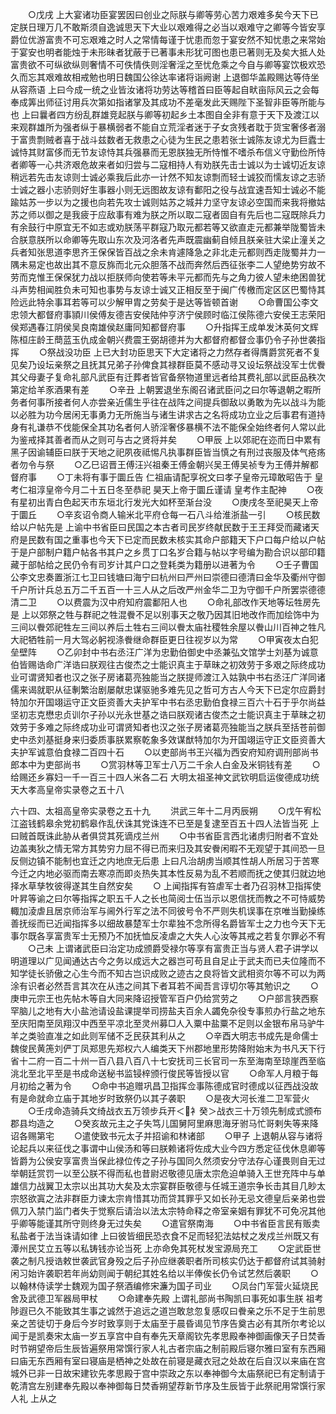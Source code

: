 <!-- { "loadSidebar": true } -->
　　○戊戌  上大宴诸功臣宴罢因曰创业之际朕与卿等劳心苦力艰难多矣今天下已定朕日理万几不敢斯须自逸诚思天下大业以艰难得之必当以艰难守之卿等今皆安享爵位优游富贵不可忘艰难之时人之常情每谨于忧患而忽于宴安然不知忧患之来常始于宴安也明者能烛于未形昧者犹蔽于已著事未形犹可图也患已著则无及矣大抵人处富贵欲不可纵欲纵则奢情不可佚情佚则淫奢淫之至忧危乘之今自与卿等宴饮极欢恐久而忘其艰难故相戒勉也明日魏国公徐达率诸将诣阙谢  上退御华盖殿赐达等侍坐从容燕语  上曰今成一统之业皆汝诸将功劳达等稽首曰臣等起自畎亩际风云之会每奉成筭出师征讨用兵次第如指诸掌及其成功不差毫发此天赐陛下圣智非臣等所能与也  上曰曩者四方纷乱群雄竞起朕与卿等初起乡土本图自全非有意于天下及渡江以来观群雄所为强者纵于暴横弱者不能自立荒淫者迷于子女贪残者耽于货宝奢侈者溺于富贵剽贼者喜于战斗兹数者无救患之心徒为生民之患若张士诚陈友谅尤为巨蠹士诚恃其财富侈而无节友谅恃其兵强暴而无恩朕独无所恃惟不嗜杀布信义守勤俭所恃者卿等一心共济艰危故来者如归尝与二寇相持人有劝朕先击士诚以为士诚切近友谅稍远若先击友谅则士诚必乘我后此亦一计然不知友谅剽而轻士诚狡而懦友谅之志骄士诚之器小志骄则好生事器小则无远图故友谅有鄱阳之役与战宜速吾知士诚必不能踰姑苏一步以为之援也向若先攻士诚则姑苏之城并力坚守友谅必空国而来我将撤姑苏之师以御之是我疲于应敌事有难为朕之所以取二寇者固自有先后也二寇既除兵力有余鼓行中原宜无不如志或劝朕荡平群寇乃取元都若等又欲直走元都兼举陇蜀皆未合朕意朕所以命卿等先取山东次及河洛者先声既震幽蓟自倾且朕亲驻大梁止潼关之兵者知张思道李思齐王保保皆百战之余未肯遽降急之非北走元都则西走陇蜀并力一隅未易定也故出其不意反旆而北元众胆落不战而奔然后西征张李二人望绝势穷故不劳而克惟王保保犹力战以拒朕师向使若等未平元都而先与之角力彼人望未绝困兽犹斗声势相闻胜负未可知也事势与友谅士诚又正相反至于闽广传檄而定区区巴蜀恃其险远此特余事耳若等可以少解甲胄之劳矣于是达等皆顿首谢
　　○命曹国公李文忠领大都督府事頴川侯傅友德吉安侯陆仲亨济宁侯顾时临江侯陈德六安侯王志荣阳侯郑遇春江阴侯吴良南雄侯赵庸同知都督府事
　　○升指挥王成单发沐英何文辉陈桓庄龄王蕳蓝玉仇成金朝兴费震王弼胡德并为大都督府都督佥事仍令子孙世袭指挥
　　○祭战没功臣  上已大封功臣思天下大定诸将之力然存者得膺爵赏死者不复见矣乃设坛亲祭之且抚其兄弟子孙俾食其禄群臣莫不感动寻又设坛祭战没军士优餋其父母妻子复命礼部凡武臣有迁葬者皆官备祭物道里远者给其费礼部以武臣品秩次第定给羊豕酒果有差
　　○辛丑  上朝罢退坐东阁召诸武臣问之曰尔等退朝之暇所务者何事所接者何人亦尝亲近儒生乎往在战阵之间提兵御敌以勇敢为先以战斗为能以必胜为功今居闲无事勇力无所施当与诸生讲求古之名将成功立业之后事君有道持身有礼谦恭不伐能保全其功名者何人骄淫奢侈暴横不法不能保全始终者何人常以此为鉴戒择其善者而从之则可与古之贤将并矣
　　○甲辰  上以郊祀在迩而日中累有黑子因谕辅臣曰朕于天地之祀夙夜祗惕凡执事群臣皆当慎之有刑过丧服及体气疮疡者勿令与祭
　　○乙巳诏晋王傅汪兴祖秦王傅金朝兴吴王傅吴祯专为王傅并解都督府事
　　○丁未将有事于圜丘告  仁祖庙请配享祝文曰孝子皇帝元璋敢昭告于  皇考仁祖淳皇帝今月二十五日冬至恭祀  昊天上帝于圜丘谨请  皇考作主配神
　　○夜有星初出青白色起天市东垣北行发光大如杯至渐台没
　　○庚戌冬至祀昊天上帝于圜丘
　　○辛亥诏令商人输米北平府仓每一石八斗给淮浙盐一引
　　○核民数给以户帖先是  上谕中书省臣曰民国之本古者司民岁终献民数于王王拜受而藏诸天府是民数有国之重事也今天下已定而民数未核实其命户部籍天下户口每户给以户帖于是户部制户籍户帖各书其户之乡贯丁口名岁合籍与帖以字号编为勘合识以部印籍藏于部帖给之民仍令有司岁计其户口之登耗类为籍册以进著为令
　　○壬子曹国公李文忠奏置浙江七卫曰钱塘曰海宁曰杭州曰严州曰崇德曰德清曰金华及衢州守御千户所计兵总五万二千五百一十三人从之后改严州金华二卫为守御千户所罢崇德德清二卫
　　○以费震为汉中府知府震鄱阳人也
　　○命礼部改作天地等坛牲房先是  上以郊祭之牲与群祀之牲混餋不足以别事天之敬乃因其旧地改作而加绘饰中为三间以餋郊祀牲左三间以养后土牲右三间以餋太庙社稷牲余屋以餋山川百神之牲凡大祀牺牲前一月大驾必躬视涤餋继命群臣更日往视岁以为常
　　○甲寅夜太白犯垒壁阵
　　○乙卯封中书右丞汪广洋为忠勤伯御史中丞兼弘文馆学士刘基为诚意伯皆赐诰命广洋诰曰朕观往古俊杰之士能识真主于草昧之初效劳于多艰之际终成功业可谓贤知者也汉之张子房诸葛亮独能当之朕提师渡江入姑孰中书右丞汪广洋同诸儒来谒就职从征剸繁治剧屡献忠谋驱驰多难先见之哲可方古人今天下已定尔应爵封特加尔开国翊运守正文臣资善大夫护军中书右丞忠勤伯食禄三百六十石于乎尔尚益坚初志克懋忠贞训尔子孙以光永世基之诰曰朕观诸古俊杰之士能识真主于草昧之初效劳于多难之际终成功业可谓贤知者也汉之张子房诸葛亮独能当之朕兵至括苍前御史中丞刘基挺身来归委质事朕累察乾象多效谋猷特加尔为开国翊运守正文臣资善大夫护军诚意伯食禄二百四十石
　　○以吏部尚书王兴福为西安府知府调刑部尚书郎本中为吏部尚书
　　○赏羽林等卫军士八万二千余人白金及米铜钱有差
　　○给赐还乡寡妇一千一百三十四人米各二石
大明太祖圣神文武钦明启运俊德成功统天大孝高皇帝实录卷之五十八


六十四、太祖高皇帝实录卷之五十九
　　洪武三年十二月丙辰朔
　　○戊午宥松江盗钱鹤皋余党初鹤皋作乱伏诛其党诛连不已至是复逮至百五十四人法皆当死  上曰贼首既诛此胁从者俱贷其死谪戍兰州
　　○中书省臣言西北诸虏归附者不宜处边盖夷狄之情无常方其势穷力屈不得已而来归及其安餋闲暇不无观望于其间恐一旦反侧边镇不能制也宜迁之内地庶无后患  上曰凡治胡虏当顺其性胡人所居习于苦寒今迁之内地必驱而南去寒凉而即炎热失其本性反易为乱不若顺而抚之使其归就边地择水草孳牧彼得遂其生自然安矣
　　○  上闻指挥有笞虐军士者乃召羽林卫指挥使叶昇等谕之曰尔等指挥之职五千人之长也简阅士伍当示以恩信抚而教之不可恃威势輙加淩虐且居京师治军与阃外行军之法不同彼号令不严则失机误事在京唯当勤操练善抚绥而已近闻指挥多以细故暴楚军士尔辈独不念所得名爵皆军士之力也今天下无事尔既各享富贵军士无预乃不加抚恤反凌虐之大失人心汝等其戒之若复尔罪必不宥
　　○己未  上谓诸武臣曰治定功成颁爵受禄尔等享有富贵正当与贤人君子讲学以明道理以广见闻通达古今之务以成远大之器岂可苟且自足止于武夫而已夫位隆而不知学徒长骄傲之心生今而不知古岂识成败之迹古之良将皆文武相资尔等不可以为两涂有识者必然吾言其次在从违之间其下者耳若不闻吾言谆切尔等其勉识之
　　○庚申元宗王也先帖木等自大同来降诏授管军百户仍给赏劳之
　　○户部言狭西察罕脑儿之地有大小盐池请设盐课提举司捞盐夫百余人蠲免杂役专事煎办行盐之地东至庆阳南至凤翔汉中西至平凉北至灵州募□人入粟中盐粟不足则以金银布帛马驴牛羊之类验直准之如此则军储不乏民获其利从之
　　○辛酉大明志书成先是命儒士魏俊民黄箎刘俨丁凤郑思先郑权六人编类天下州郡地里形势降附始末为书凡天下行省十二府一百二十州一百八县八百八十七安抚司三长官司一东至海南至琼崖西至临洮北至北平至是书成命送秘书监锓梓颁行俊民等皆授以官
　　○命军人月粮于每月初给之著为令
　　○命中书追赠巩昌卫指挥佥事陈德成官时德成以征西战没故有是命就命立庙于其地岁时致祭仍以其子袭职
　　○是夜大河长淮二卫军营火
　　○壬戌命造骑兵文绮战衣五万领步兵开＜衤癸＞战衣三十万领先制成式颁布郡县均造之
　　○癸亥故元主之子失笃儿国舅阿里麻思海牙驸马忙哥剌失等来降诏各赐第宅
　　○遣使致书元太子并招谕和林诸部
　　○甲子  上退朝从容与诸将论起兵以来征伐之事谓中山侯汤和等曰朕赖诸将佐成大业今四方悉定征伐休息卿等皆爵为公侯安享富贵当保此禄位传之子孙与国同久然须安分守法存心谨畏则自无过举朝廷赏罚一以至公朕不得而私也昔尉迟敬德见唐太宗危迫单骑入王世充阵中与单雄信力战翼卫太宗以出其功大矣及太宗宴群臣敬德与任城王道宗争长击其目几眇太宗怒欲寘之法非群臣力谏太宗肯惜其功而贷其罪乎又如长孙无忌文德皇后亲弟也尝佩刀入禁门监门者失于觉察后请治以法太宗特命释之帝室亲姻有罪犹不可免况其他乎卿等能谨其所守则终身无过失矣
　　○遣官祭南海
　　○中书省臣言民有贩卖私盐者于法当诛请如律  上曰彼皆细民恐衣食不足而轻犯法姑杖之发戍兰州既又有潭州民艾立五等以私铸钱亦论当死  上亦命免其死杖发宝源局充工
　　○定武臣世袭之制凡授诰敕世袭武官身殁之后子孙应继袭职者所司核实仍达于都督府试其骑射闲习始许袭职若年尚幼则闻于朝纪其姓名给以半俸俟长仍令试艺然后袭职
　　○以翰林侍读学士魏观为国子祭酒编修宋濂为国子司业
　　○凤台门军营火延烧民舍及武德卫军器局甲杖
　　○命建奉先殿  上谓礼部尚书陶凯曰事死如事生朕  祖考陟遐已久不能致其生事之诚然于追远之道岂敢怠忽复感叹曰餋亲之乐不足于生前思亲之苦徒切于身后今岁时致享则于太庙至于晨昏谒见节序告奠古必有其所尔考论以闻于是凯奏宋太庙一岁五享宫中自有奉先天章阁钦先孝思殿奉神御画像天子日焚香时节朔望帝后生辰皆遍祭用常馔行家人礼古者宗庙之制前殿后寝尔雅曰室有东西厢曰庙无东西厢有室曰寝庙是栖神之处故在前寝是藏衣冠之处故在后自汉以来庙在宫城外已非一日故宋建钦先孝思殿于宫中崇政之东以奉神御今太庙祭祀已有定制请于乾清宫左别建奉先殿以奉神御每日焚香朔望荐新节序及生辰皆于此祭祀用常馔行家人礼  上从之
